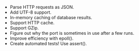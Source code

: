 - Parse HTTP requests as JSON.
- Add UTF-8 support.
- In-memory caching of database results.
- Support HTTP cache.
- Support GZip.
- Figure out why the port is sometimes in use after a few runs.
- Improve efficiency with epoll().
- Create automated tests! Use assert().

